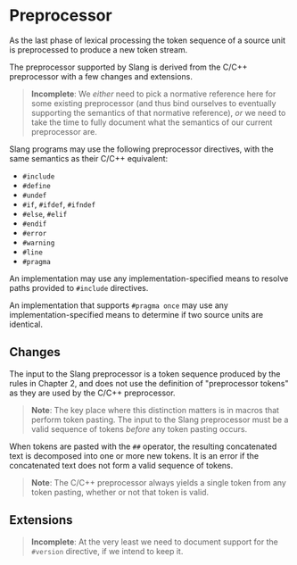 Preprocessor
============

As the last phase of lexical processing the token sequence of a source unit is preprocessed to produce a new token stream.

The preprocessor supported by Slang is derived from the C/C++ preprocessor with a few changes and extensions.

> **Incomplete**: We _either_ need to pick a normative reference here for some existing preprocessor (and thus bind ourselves to eventually supporting the semantics of that normative reference), _or_ we need to take the time to fully document what the semantics of our current preprocessor are.

Slang programs may use the following preprocessor directives, with the same semantics as their C/C++ equivalent:

* `#include`
* `#define`
* `#undef`
* `#if`, `#ifdef`, `#ifndef`
* `#else`, `#elif`
* `#endif`
* `#error`
* `#warning`
* `#line`
* `#pragma`

An implementation may use any implementation-specified means to resolve paths provided to `#include` directives.

An implementation that supports `#pragma once` may use any implementation-specified means to determine if two source units are identical.

Changes
-------

The input to the Slang preprocessor is a token sequence produced by the rules in Chapter 2, and does not use the definition of "preprocessor tokens" as they are used by the C/C++ preprocessor.

> **Note**: The key place where this distinction matters is in macros that perform token pasting.
> The input to the Slang preprocessor must be a valid sequence of tokens *before* any token pasting occurs.

When tokens are pasted with the `##` operator, the resulting concatenated text is decomposed into one or more new tokens.
It is an error if the concatenated text does not form a valid sequence of tokens.

> **Note**: The C/C++ preprocessor always yields a single token from any token pasting, whether or not that token is valid.

Extensions
----------

> **Incomplete**: At the very least we need to document support for the `#version` directive, if we intend to keep it.

